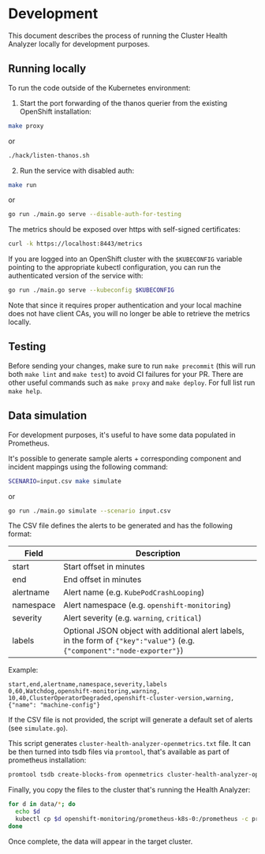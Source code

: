 # Development

This document describes the process of running the Cluster Health Analyzer locally for development purposes.

## Running locally

To run the code outside of the Kubernetes environment:

1. Start the port forwarding of the thanos querier from the existing OpenShift installation:

``` sh
make proxy
```
or
``` sh
./hack/listen-thanos.sh
```

2. Run the service with disabled auth:

``` sh
make run
```
or
``` sh
go run ./main.go serve --disable-auth-for-testing
```

The metrics should be exposed over https with self-signed certificates:

``` sh
curl -k https://localhost:8443/metrics
```

If you are logged into an OpenShift cluster with the `$KUBECONFIG` variable pointing
to the appropriate kubectl configuration, you can run the authenticated version
of the service with:

``` sh
go run ./main.go serve --kubeconfig $KUBECONFIG
```

Note that since it requires proper authentication and your local machine 
does not have client CAs, you will no longer be able to retrieve the metrics locally.

## Testing

Before sending your changes, make sure to run `make precommit` (this will run both `make lint` and `make test`)
to avoid CI failures for your PR. There are other useful commands such as `make proxy` and `make deploy`. For
full list run `make help`.

## Data simulation

For development purposes, it's useful to have some data populated in Prometheus.

It's possible to generate sample alerts + corresponding component and incident
mappings using the following command:

``` sh
SCENARIO=input.csv make simulate
```
or
``` sh
go run ./main.go simulate --scenario input.csv
```

The CSV file defines the alerts to be generated and has the following format:

| Field      | Description |
|------------|-------------|
| start      | Start offset in minutes |
| end        | End offset in minutes |
| alertname  | Alert name (e.g. `KubePodCrashLooping`) |
| namespace  | Alert namespace (e.g. `openshift-monitoring`) |
| severity   | Alert severity (e.g. `warning`, `critical`) |
| labels     | Optional JSON object with additional alert labels, in the form of `{"key":"value"}` (e.g. `{"component":"node-exporter"}`) |

Example:

```
start,end,alertname,namespace,severity,labels
0,60,Watchdog,openshift-monitoring,warning,
10,40,ClusterOperatorDegraded,openshift-cluster-version,warning,{"name": "machine-config"}
```

If the CSV file is not provided, the script will generate a default set of alerts (see `simulate.go`).

This script generates `cluster-health-analyzer-openmetrics.txt` file. It can be
then turned into tsdb files via `promtool`, that's available as part of prometheus
installation:

``` sh
promtool tsdb create-blocks-from openmetrics cluster-health-analyzer-openmetrics.txt
```

Finally, you copy the files to the cluster that's running the Health Analyzer:

``` sh
for d in data/*; do
  echo $d
  kubectl cp $d openshift-monitoring/prometheus-k8s-0:/prometheus -c prometheus
done
```

Once complete, the data will appear in the target cluster.
